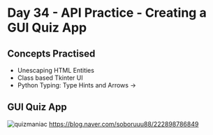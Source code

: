 # Day 34 - API Practice - Creating a GUI Quiz App
## Concepts Practised
- Unescaping HTML Entities
- Class based Tkinter UI
- Python Typing: Type Hints and Arrows ->
## GUI Quiz App
![quizmaniac](https://user-images.githubusercontent.com/116648895/223881918-16126c3d-463f-4243-aadc-cc4037ffa60a.gif)
https://blog.naver.com/soboruuu88/222898786849
